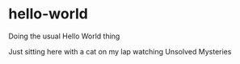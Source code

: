 # hello-world

Doing the usual Hello World thing

Just sitting here with a cat on my lap watching Unsolved Mysteries
